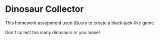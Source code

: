 # Dinosaur Collector

This homework assignment used jQuery to create a black-jack-like game.

Don't collect too many dinosaurs or you loose!